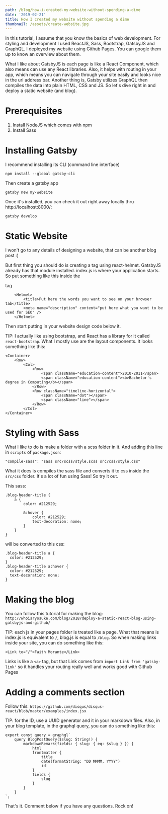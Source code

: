 ```yaml
---
path: /blog/how-i-created-my-website-without-spending-a-dime
date: '2019-02-21'
title: How I created my website without spending a dime
thumbnail: /assets/create-website.jpg
---
```


In this tutorial, I assume that you know the basics of web development. For styling and development I used ReactJS, Sass, Bootstrap, GatsbyJS and GraphQL. I deployed my website using Github Pages. You can google them up to know an overview about them.

What I like about GatsbyJS is each page is like a React Component, which also means can use any React libraries. Also, it helps with routing in your app, which means you can navigate through your site easily and looks nice in the url address bar. Another thing is, Gatsby utilizes GraphQL then compiles the data into plain HTML, CSS and JS. So let's dive right in and deploy a static website (and blog).

# Prerequisites 

1. Install NodeJS which comes with npm
2. Install Sass

# Installing Gatsby

I recommend installing its CLI (command line interface)

    npm install --global gatsby-cli

Then create a gatsby app

    gatsby new my-website

Once it's installed, you can check it out right away locally thru http://localhost:8000/:

    gatsby develop

# Static Website

I won't go to any details of designing a website, that can be another blog post :)

But first thing you should do is creating a <head> tag using react-helmet. GatsbyJS already has that module installed.
index.js is where your application starts. So put something like this inside the <div> tag

        <Helmet>
            <title>Put here the words you want to see on your browser tab</title>
            <meta name="description" content="put here what you want to be used for SEO" />
        </Helmet>

Then start putting in your website design code below it. 

TIP: I actually like using bootstrap, and React has a library for it called `react-bootstrap`. What I mostly use are the layout components. It looks something like this: 

    <Container>
        <Row>
            <Col>
                <Row>
                    <span className="education-content">2010-2011</span>
                    <span className="education-content"><b>Bachelor's degree in Computing</b></span>
                </Row>
                <Row className="timeline-horizontal">
                    <span className="dot"></span>
                    <span className="line"></span>
                </Row>
            </Col>
    </Container>

# Styling with Sass

What I like to do is make a folder with a scss folder in it. And adding this line in `scripts` of `package.json`:

    "compile-sass": "sass src/scss/style.scss src/css/style.css"
    
What it does is compiles the sass file and converts it to css inside the `src/css` folder. It's a lot of fun using Sass! So try it out.

This sass:

    .blog-header-title {
        a {
            color: #212529;
    
            &:hover {
                color: #212529;
                text-decoration: none;
            }
        }
    }

will be converted to this css:

    .blog-header-title a {
      color: #212529;
    }
    .blog-header-title a:hover {
      color: #212529;
      text-decoration: none;
    }
    
# Making the blog

You can follow this tutorial for making the blog: `http://whoisryosuke.com/blog/2018/deploy-a-static-react-blog-using-gatsbyjs-and-github/`

TIP: each js in your pages folder is treated like a page. What that means is index.js is equivalent to `/`, blog.js is equal to `/blog`. So when making links inside your site, you can do something like this:

    <Link to="/">Faith Morante</Link>
    
Links is like a `<a>` tag, but that Link comes from `import Link from 'gatsby-link'` so it handles your routing really well and works good with Github Pages

# Adding a comments section

Follow this: `https://github.com/disqus/disqus-react/blob/master/examples/index.jsx`

TIP: for the ID, use a UUID generator and it in your markdown files. Also, in your blog template, in the graphql query, you can do something like this: 


    export const query = graphql`
        query BlogPostQuery($slug: String!) {
            markdownRemark(fields: { slug: { eq: $slug } }) {
                html
                frontmatter {
                    title
                    date(formatString: "DD MMMM, YYYY")
                    id
                }
                fields {
                    slug
                }
            }
        }
    `;

That's it. Comment below if you have any questions. Rock on!
    
    
